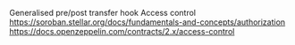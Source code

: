 Generalised pre/post transfer hook
Access control
https://soroban.stellar.org/docs/fundamentals-and-concepts/authorization 
https://docs.openzeppelin.com/contracts/2.x/access-control

